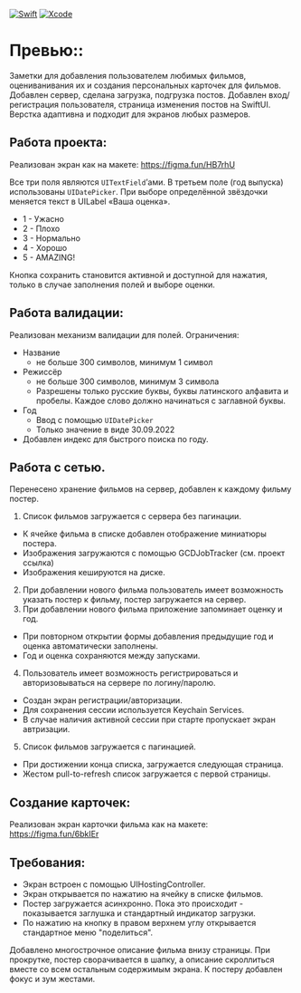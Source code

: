 [![Swift](https://img.shields.io/badge/Swift-5.3-orange.svg)](https://swift.org)
[![Xcode](https://img.shields.io/badge/Xcode-12.4-blue.svg)](https://developer.apple.com/xcode)

# Превью::
Заметки для добавления пользователем любимых фильмов, оцениванивания их и создания персональных карточек для фильмов. Добавлен сервер, сделана загрузка, подгрузка постов. Добавлен вход/регистрация пользователя, страница изменения постов на SwiftUI. Верстка адаптивна и подходит для экранов любых размеров.


## Работа проекта:
Реализован экран как на макете: https://figma.fun/HB7rhU

Все три поля являются `UITextField`’ами. В третьем поле (год выпуска) использованы `UIDatePicker`.
При выборе определённой звёздочки меняется текст в UILabel «Ваша оценка».
- 1 - Ужасно
- 2 - Плохо
- 3 - Нормально
- 4 - Хорошо
- 5 - AMAZING!

Кнопка сохранить становится активной и доступной для нажатия, только в случае заполнения полей и выборе оценки.

## Работа валидации:
Реализовaн механизм валидации для полей.
Ограничения:
- Название
  - не больше 300 символов, минимум 1 символ
- Режиссёр
  - не больше 300 символов, минимум 3 символа
  - Разрешены только русские буквы, буквы латинского алфавита и пробелы. Каждое слово должно начинаться с заглавной буквы.
- Год 
  - Ввод с помощью `UIDatePicker`
  - Только значение в виде 30.09.2022
- Добавлен индекс для быстрого поиска по году.


## Работа с сетью.
Перенесено хранение фильмов на сервер, добавлен к каждому фильму постер.

1) Список фильмов загружается с сервера без пагинации.
  - К ячейке фильма в списке добавлен отображение миниатюры постера.
  - Изображения загружаются с помощью GCDJobTracker (см. проект ссылка)
  - Изображения кешируются на диске.
2) При добавлении нового фильма пользователь имеет возможность указать постер к фильму, постер загружается на сервер.
3) При добавлении нового фильма приложение запоминает оценку и год.
  - При повторном открытии формы добавления предыдущие год и оценка автоматически заполнены.
  - Год и оценка сохраняются между запусками.

4) Пользователь имеет возможность регистрироваться и авторизовываться на сервере по логину/паролю.
  - Создан экран регистрации/авторизации.
  - Для сохранения сессии используется Keychain Services.
  - В случае наличия активной сессии при старте пропускает экран автризации.

5) Список фильмов загружается с пагинацией.
  - При достижении конца списка, загружается следующая страница.
  - Жестом pull-to-refresh список загружается с первой страницы.

## Создание карточек:
Реализован экран карточки фильма как на макете: https://figma.fun/6bkIEr

## Требования:
- Экран встроен с помощью UIHostingController.
- Экран открывается по нажатию на ячейку в списке фильмов.
- Постер загружается асинхронно. Пока это происходит - показывается заглушка и стандартный индикатор загрузки.
- По нажатию на кнопку в правом верхнем углу открывается стандартное меню "поделиться".

Добавлено многострочное описание фильма внизу страницы. При прокрутке, постер сворачивается в шапку, а описание скроллиться вместе со всем остальным содержимым экрана. 
К постеру добавлен фокус и зум жестами.


